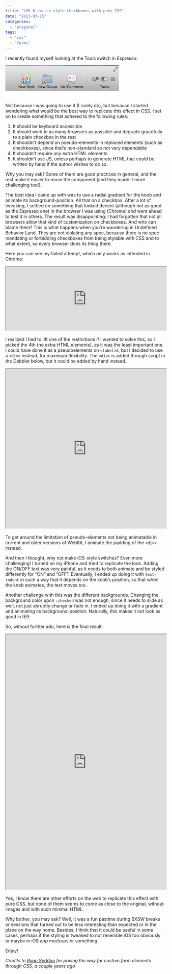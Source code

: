 ```yaml
---
title: "iOS 6 switch style checkboxes with pure CSS"
date: "2013-03-15"
categories:
  - "original"
tags:
  - "css"
  - "forms"
---
```


I recently found myself looking at the Tools switch in Espresso:

![](images/Screen-Shot-2013-03-15-at-15.32.33-.png "Screen Shot 2013-03-15 at 15.32.33")

Not because I was going to use it (I rarely do), but because I started wondering what would be the best way to replicate this effect in CSS. I set on to create something that adhered to the following rules:

1. It should be keyboard accessible
2. It should work in as many browsers as possible and degrade gracefully to a plain checkbox in the rest
3. It shouldn’t depend on pseudo-elements in replaced elements (such as checkboxes), since that’s non-standard so not very dependable
4. It shouldn’t require any extra HTML elements
5. It shouldn’t use JS, unless perhaps to generate HTML that could be written by hand if the author wishes to do so.

Why you may ask? Some of them are good practices in general, and the rest make it easier to reuse the component (and they made it more challenging too!).

The best idea I came up with was to use a radial gradient for the knob and animate its background-position. All that on a checkbox. After a lot of tweaking, I settled on something that looked decent (although not as good as the Espresso one) in the browser I was using (Chrome) and went ahead to test it in others. The result was disappointing: I had forgotten that not all browsers allow that kind of customization on checkboxes. And who can blame them? This is what happens when you’re wandering in Undefined Behavior Land. They are not violating any spec, because there is no spec mandating or forbidding checkboxes from being stylable with CSS and to what extent, so every browser does its thing there.

Here you can see my failed attempt, which only works as intended in Chrome:

<iframe src="http://dabblet.com/gist/5078981/457e62ee672ba69fe6ce5a3f6c173528366a2203" width="100%" height="200"></iframe>

I realized I had to lift one of the restrictions if I wanted to solve this, so I picked the 4th (no extra HTML elements), as it was the least important one. I could have done it as a pseudoelements on `<label>`s, but I decided to use a `<div>` instead, for maximum flexibility. The `<div>` is added through script in the Dabblet below, but it could be added by hand instead.

<iframe src="http://dabblet.com/gist/5078981" width="100%" height="500"></iframe>

To get around the limitation of pseudo-elements not being animatable in current and older versions of WebKit, I animate the padding of the `<div>` instead.

And then I thought, why not make iOS-style switches? Even more challenging! I turned on my iPhone and tried to replicate the look. Adding the ON/OFF text was very painful, as it needs to both animate and be styled differently for “ON” and “OFF”. Eventually, I ended up doing it with `text-indent` in such a way that it depends on the knob’s position, so that when the knob animates, the text moves too.

Another challenge with this was the different backgrounds. Changing the background color upon `:checked` was not enough, since it needs to slide as well, not just abruptly change or fade in. I ended up doing it with a gradient and animating its background-position. Naturally, this makes it not look as good in IE9.

So, without further ado, here is the final result:

<iframe src="http://dabblet.com/gist/5166717" width="100%" height="800"></iframe>

Yes, I know there are other efforts on the web to replicate this effect with pure CSS, but none of them seems to come as close to the original, without images and with such minimal HTML.

Why bother, you may ask? Well, it was a fun pastime during SXSW breaks or sessions that turned out to be less interesting than expected or in the plane on the way home. Besides, I think that it could be useful in some cases, perhaps if the styling is tweaked to not resemble iOS too obviously or maybe in iOS app mockups or something.

Enjoy!

_Credits to [Ryan Seddon](http://www.thecssninja.com/css/custom-inputs-using-css) for paving the way for custom form elements through CSS, a couple years ago_
